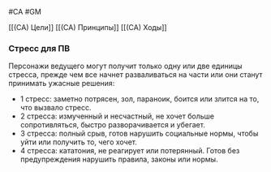 #CA #GM 


[[(CA) Цели]]
[[(CA) Принципы]]
[[(CA) Ходы]]

### Стресс для ПВ 
Персонажи ведущего могут получит только одну или две единицы стресса, прежде чем все начнет разваливаться на части или они станут принимать ужасные решения: 
- 1 стресс: заметно потрясен, зол, параноик, боится или злится на то, что вызвало стресс. 
- 2 стресса: измученный и несчастный, не хочет больше сопротивляться, быстро разворачивается и убегает. 
- 3 стресса: полный срыв, готов нарушить социальные нормы, чтобы уйти или получить то, чего хочет. 
- 4 стресса: кататония, не реагирует или потерянный. Готов без предупреждения нарушить правила, законы или нормы.